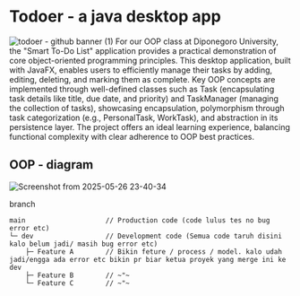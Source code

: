 # Todoer - a java desktop app
![todoer - github banner (1)](https://github.com/user-attachments/assets/ca60cf63-82fc-44e2-8ca4-0632c561e813)
For our OOP class at Diponegoro University, the "Smart To-Do List" application provides a practical demonstration of core object-oriented programming principles. This desktop application, built with JavaFX, enables users to efficiently manage their tasks by adding, editing, deleting, and marking them as complete. Key OOP concepts are implemented through well-defined classes such as Task (encapsulating task details like title, due date, and priority) and TaskManager (managing the collection of tasks), showcasing encapsulation, polymorphism through task categorization (e.g., PersonalTask, WorkTask), and abstraction in its persistence layer. The project offers an ideal learning experience, balancing functional complexity with clear adherence to OOP best practices.

## OOP - diagram
![Screenshot from 2025-05-26 23-40-34](https://github.com/user-attachments/assets/4f81d577-5fac-453b-903f-acf76763536f)

branch
```
main                    // Production code (code lulus tes no bug error etc)
└─ dev                  // Development code (Semua code taruh disini kalo belum jadi/ masih bug error etc)
    ├─ Feature A        // Bikin feture / process / model. kalo udah jadi/engga ada error etc bikin pr biar ketua proyek yang merge ini ke dev
    ├─ Feature B        // ~"~
    └─ Feature C        // ~"~
```
